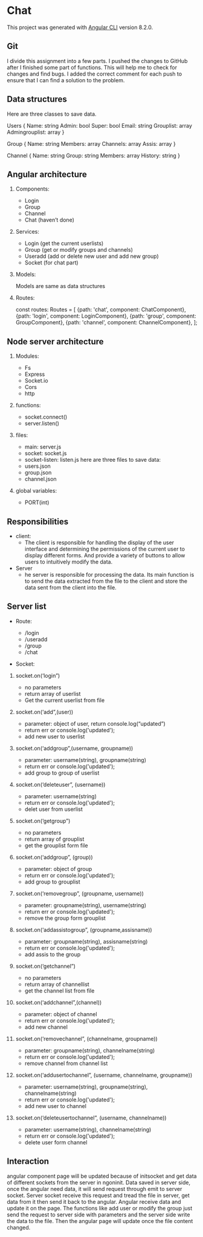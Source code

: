 # Chat

This project was generated with [Angular CLI](https://github.com/angular/angular-cli) version 8.2.0.

## Git

 I divide this assignment into a few parts. I pushed the changes to GitHub after I finished some part of functions. This will help me to check for changes and find bugs. I added the correct comment for each push to ensure that I can find a solution to the problem.

## Data structures

 Here are three classes to save data.

Users {
Name: string
Admin: bool
Super: bool
Email: string
Grouplist: array
Admingrouplist: array
}

Group {
Name: string
Members: array
Channels: array
Assis: array
}

Channel {
Name: string
Group: string
Members: array
History: string
}

## Angular architecture

1. Components:
    - Login
    -  Group
    - Channel
    - Chat (haven’t done)

2. Services:
    - Login (get the current userlists)
    - Group (get or modify groups and channels)
    - Useradd (add or delete new user and add new group)
    - Socket (for chat part)

3. Models:

    Models are same as data structures

4. Routes:

    const routes: Routes = [
        {path: 'chat', component: ChatComponent},
        {path: 'login', component: LoginComponent},
        {path: 'group', component: GroupComponent},
        {path: 'channel', component: ChannelComponent},
    ];

## Node server architecture

1. Modules:
    - Fs
    - Express
    - Socket.io
    - Cors
    - http

2. functions:
    - socket.connect()
    - server.listen()

3. files:
    - main: server.js
    - socket: socket.js
    - socket-listen: listen.js
    here are three files to save data:
    - users.json
    - group.json
    - channel.json

4. global variables:
    - PORT(int)

## Responsibilities
- client:
    - The client is responsible for handling the display of the user interface and determining the permissions of the current user to display different forms. And provide a variety of buttons to allow users to intuitively modify the data.
- Server
    - he server is responsible for processing the data. Its main function is to send the data extracted from the file to the client and store the data sent from the client into the file.

## Server list
- Route:
    - /login
    - /useradd
    - /group
    - /chat

- Socket:
1. socket.on(‘login”)
    - no parameters
    - return array of userlist
    - Get the current userlist from file

2. socket.on(‘add”,(user))
    - parameter: object of user, return console.log(“updated”)
    - return err or console.log('updated');
    - add new user to userlist

3. socket.on(‘addgroup”,(username, groupname))
    - parameter: username(string), groupname(string)
    - return err or console.log('updated');
    - add group to group of userlist

4. socket.on(‘deleteuser”, (username))
    - parameter: username(string)
    - return err or console.log('updated');
    - delet user from userlist

5. socket.on(‘getgroup”)
    - no parameters
    - return array of grouplist
    - get the grouplist form file

6. socket.on(‘addgroup”, (group))
    - parameter: object of group
    - return err or console.log('updated');
    - add group to grouplist

7. socket.on(‘removegroup”, (groupname, username))
    - parameter: groupname(string), username(string)
    - return err or console.log('updated');
    - remove the group form grouplist

8. socket.on(‘addassistogroup”, (groupname,assisname))
    - parameter: groupname(string), assisname(string)
    - return err or console.log('updated');
    - add assis to the group

9. socket.on(‘getchannel”)
    - no parameters
    - return array of channellist
    - get the channel list from file

10. socket.on(‘addchannel”,(channel))
    - parameter: object of channel
    - return err or console.log('updated');
    - add new channel

11. socket.on(‘removechannel”, (channelname, groupname))
    - parameter: groupname(string), channelname(string)
    - return err or console.log('updated');
    - remove channel from channel list

12. socket.on(‘addusertochannel”, (username, channelname, groupname))
    - parameter: username(string), groupname(string), channelname(string)
    - return err or console.log('updated');
    - add new user to channel

13. socket.on(‘deleteusertochannel”, (username, channelname))
    - parameter: username(string), channelname(string)
    - return err or console.log('updated');
    - delete user form channel

## Interaction

angular component page will be updated because of initsocket and get data of different sockets from the server in ngoninit. Data saved in server side, once the angular need data, it will send request through emit to server socket. Server socket receive this request and tread the file in server, get data from it then send it back to the angular. Angular receive data and update it on the page. The functions like add user or modify the group just send the request to server side with parameters and the server side write the data to the file. Then the angular page will update once the file content changed.











